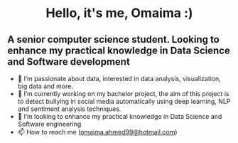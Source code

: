 <h1 align="center">Hello, it's me, Omaima :)</h1>

##  A senior computer science student. Looking to enhance my practical knowledge in Data Science and Software development

- 👀 I’m passionate about data, interested in data analysis, visualization, big data and more.
- 🌱 I’m currently working on my bachelor project, the aim of this project is to detect bullying in social media automatically using deep learning, NLP and sentiment analysis techniques.
- 💞️ I’m looking to enhance my practical knowledge in Data Science and Software engineering 
- 📫 How to reach me (omaima.ahmed99@hotmail.com)


<!---
omaima-9/omaima-9 is a ✨ special ✨ repository because its `README.md` (this file) appears on your GitHub profile.
You can click the Preview link to take a look at your changes.
--->
